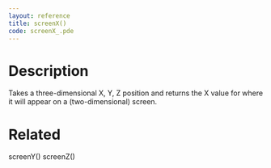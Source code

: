 ```yaml
---
layout: reference
title: screenX()
code: screenX_.pde
---
```


# Description

Takes a three-dimensional X, Y, Z position and returns the X value for where it will appear on a (two-dimensional) screen.

# Related

screenY()
screenZ()
